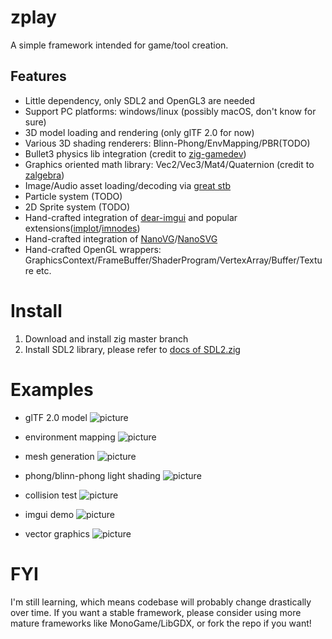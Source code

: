 # zplay
A simple framework intended for game/tool creation.

## Features
* Little dependency, only SDL2 and OpenGL3 are needed
* Support PC platforms: windows/linux (possibly macOS, don't know for sure)
* 3D model loading and rendering (only glTF 2.0 for now)
* Various 3D shading renderers: Blinn-Phong/EnvMapping/PBR(TODO)
* Bullet3 physics lib integration (credit to [zig-gamedev](https://github.com/michal-z/zig-gamedev))
* Graphics oriented math library: Vec2/Vec3/Mat4/Quaternion (credit to [zalgebra](https://github.com/kooparse/zalgebra))
* Image/Audio asset loading/decoding via [great stb](https://github.com/nothings/stb)
* Particle system (TODO)
* 2D Sprite system (TODO)
* Hand-crafted integration of [dear-imgui](https://github.com/ocornut/imgui) and popular extensions([implot](https://github.com/epezent/implot)/[imnodes](https://github.com/Nelarius/imnodes))
* Hand-crafted integration of [NanoVG](https://github.com/memononen/nanovg)/[NanoSVG](https://github.com/memononen/nanosvg)
* Hand-crafted OpenGL wrappers: GraphicsContext/FrameBuffer/ShaderProgram/VertexArray/Buffer/Texture etc.

# Install
1. Download and install zig master branch
2. Install SDL2 library, please refer to [docs of SDL2.zig](https://github.com/MasterQ32/SDL.zig)

# Examples
* glTF 2.0 model
![picture](https://github.com/jack-ji/zplay/blob/main/examples/screenshots/gltf_demo.png)

* environment mapping
![picture](https://github.com/jack-ji/zplay/blob/main/examples/screenshots/environment_mapping.png)

* mesh generation
![picture](https://github.com/jack-ji/zplay/blob/main/examples/screenshots/mesh_generation.png)

* phong/blinn-phong light shading
![picture](https://github.com/jack-ji/zplay/blob/main/examples/screenshots/phong_lighting.png)

* collision test
![picture](https://github.com/jack-ji/zplay/blob/main/examples/screenshots/bullet_test.gif)

* imgui demo
![picture](https://github.com/jack-ji/zplay/blob/main/examples/screenshots/imgui_demo.png)

* vector graphics
![picture](https://github.com/jack-ji/zplay/blob/main/examples/screenshots/vector_graphics.png)

# FYI
I'm still learning, which means codebase will probably change drastically over time. If you want a stable
framework, please consider using more mature frameworks like MonoGame/LibGDX, or fork the repo if you want!
